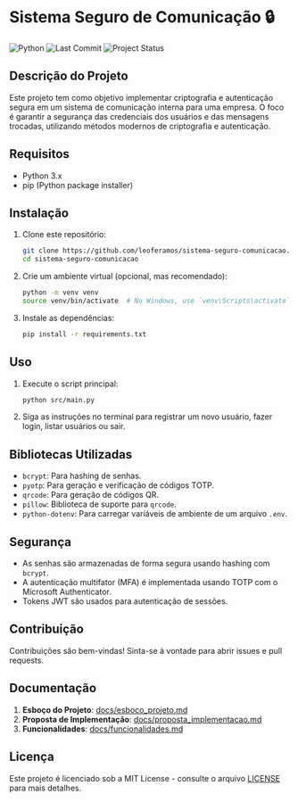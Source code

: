 # Sistema Seguro de Comunicação 🔒
![Python](https://img.shields.io/badge/Python-v3.10.0-%2338BDF8)
![Last Commit](https://img.shields.io/github/last-commit/leoferamos/sistema-seguro-comunicacao)
![Project Status](https://img.shields.io/badge/Status-Andamento-yellow)

## Descrição do Projeto

Este projeto tem como objetivo implementar criptografia e autenticação segura em um sistema de comunicação interna para uma empresa. O foco é garantir a segurança das credenciais dos usuários e das mensagens trocadas, utilizando métodos modernos de criptografia e autenticação.

## Requisitos

- Python 3.x
- pip (Python package installer)

## Instalação

1. Clone este repositório:
    ```sh
    git clone https://github.com/leoferamos/sistema-seguro-comunicacao.git
    cd sistema-seguro-comunicacao
    ```

2. Crie um ambiente virtual (opcional, mas recomendado):
    ```sh
    python -m venv venv
    source venv/bin/activate  # No Windows, use `venv\Scripts\activate`
    ```

3. Instale as dependências:
    ```sh
    pip install -r requirements.txt
    ```

## Uso

1. Execute o script principal:
    ```sh
    python src/main.py
    ```

2. Siga as instruções no terminal para registrar um novo usuário, fazer login, listar usuários ou sair.

## Bibliotecas Utilizadas

- `bcrypt`: Para hashing de senhas.
- `pyotp`: Para geração e verificação de códigos TOTP.
- `qrcode`: Para geração de códigos QR.
- `pillow`: Biblioteca de suporte para `qrcode`.
- `python-dotenv`: Para carregar variáveis de ambiente de um arquivo `.env`.

## Segurança

- As senhas são armazenadas de forma segura usando hashing com `bcrypt`.
- A autenticação multifator (MFA) é implementada usando TOTP com o Microsoft Authenticator.
- Tokens JWT são usados para autenticação de sessões.

## Contribuição

Contribuições são bem-vindas! Sinta-se à vontade para abrir issues e pull requests.

## Documentação

1. **Esboço do Projeto**: [docs/esboco_projeto.md](docs/esboco_projeto.md)
2. **Proposta de Implementação**: [docs/proposta_implementacao.md](docs/proposta_implementacao.md)
3. **Funcionalidades**: [docs/funcionalidades.md](docs/funcionalidades.md)

## Licença

Este projeto é licenciado sob a MIT License - consulte o arquivo [LICENSE](LICENSE) para mais detalhes.

